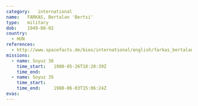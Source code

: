 ```yaml
---
category:	international
name:	FARKAS, Bertalan 'Bertsi'
type:	military
dob:	1949-08-02
country:
  - HUN
references:
  - http://www.spacefacts.de/bios/international/english/farkas_bertalan.htm
missions:
  - name: Soyuz 36
    time_start:   1980-05-26T18:20:39Z
    time_end:     
  - name: Soyuz 35
    time_start:   
    time_end:     1980-06-03T15:06:24Z
evas:
---
```

